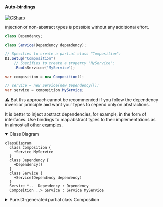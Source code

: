 #### Auto-bindings

[![CSharp](https://img.shields.io/badge/C%23-code-blue.svg)](../tests/Pure.DI.UsageTests/Basics/AutoBindingsScenario.cs)

Injection of non-abstract types is possible without any additional effort.

```c#
class Dependency;

class Service(Dependency dependency);

// Specifies to create a partial class "Composition":
DI.Setup("Composition")
    // Specifies to create a property "MyService":
    .Root<Service>("MyService");
        
var composition = new Composition();

// service = new Service(new Dependency());
var service = composition.MyService;
```

:warning: But this approach cannot be recommended if you follow the dependency inversion principle and want your types to depend only on abstractions.

It is better to inject abstract dependencies, for example, in the form of interfaces. Use bindings to map abstract types to their implementations as in almost all [other examples](injections-of-abstractions.md).

<details open>
<summary>Class Diagram</summary>

```mermaid
classDiagram
  class Composition {
    +Service MyService
  }
  class Dependency {
    +Dependency()
  }
  class Service {
    +Service(Dependency dependency)
  }
  Service *--  Dependency : Dependency
  Composition ..> Service : Service MyService
```

</details>

<details>
<summary>Pure.DI-generated partial class Composition</summary><blockquote>

```c#
partial class Composition
{
  private readonly global::System.IDisposable[] _disposableSingletonsM02D01di;
  
  public Composition()
  {
    _disposableSingletonsM02D01di = new global::System.IDisposable[0];
  }
  
  internal Composition(Composition parent)
  {
    _disposableSingletonsM02D01di = new global::System.IDisposable[0];
  }
  
  #region Composition Roots
  public Pure.DI.UsageTests.Basics.AutoBindingsScenario.Service MyService
  {
    #if NETSTANDARD2_0_OR_GREATER || NETCOREAPP || NET40_OR_GREATER || NET
    [global::System.Diagnostics.Contracts.Pure]
    #endif
    get
    {
      return new Pure.DI.UsageTests.Basics.AutoBindingsScenario.Service(new Pure.DI.UsageTests.Basics.AutoBindingsScenario.Dependency());
    }
  }
  #endregion
  
  
  public override string ToString()
  {
    return
      "classDiagram\n" +
        "  class Composition {\n" +
          "    +Service MyService\n" +
        "  }\n" +
        "  class Dependency {\n" +
          "    +Dependency()\n" +
        "  }\n" +
        "  class Service {\n" +
          "    +Service(Dependency dependency)\n" +
        "  }\n" +
        "  Service *--  Dependency : Dependency\n" +
        "  Composition ..> Service : Service MyService";
  }
}
```

</blockquote></details>

